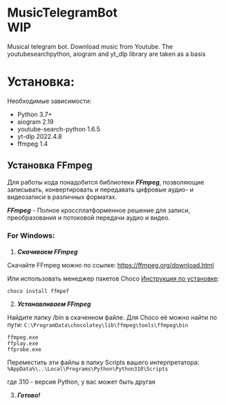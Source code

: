 # MusicTelegramBot <br>WIP<br>
Musical telegram bot. Download music from Youtube. The youtubesearchpython, aiogram and yt_dlp library are taken as a basis


# Установка:

Необходимые зависимости:
- Python 3.7+
- aiogram 2.19
- youtube-search-python 1.6.5
- yt-dlp 2022.4.8
- ffmpeg 1.4

## Установка FFmpeg
Для работы кода понадобится библиотеки ***FFmpeg***, 
позволяющие записывать, конвертировать и передавать цифровые аудио- и видеозаписи в различных форматах. 


***FFmpeg*** - Полное кроссплатформенное решение для записи, преобразования и потоковой передачи аудио и видео.
### For Windows:

####
1. ***Скачиваем FFmpeg***

Скачайте FFmpeg можно по ссылке: https://ffmpeg.org/download.html <br>


Или использовать менеджер пакетов Choco [Инструкция по установке](https://docs.chocolatey.org/en-us/choco/setup):

```
choco install ffmpef
```
2. ***Устанавливаем FFmpeg***

Найдите папку /bin в скаченном файле. Для Choco её можно найти по пути:
``` C:\ProgramData\chocolatey\lib\ffmpeg\tools\ffmpeg\bin ```


``` 
ffmpeg.exe
ffplay.exe
ffprobe.exe
```


Переместить эти файлы в папку Scripts вашего интерпретатора:
``` %AppData%\..\Local\Programs\Python\Python310\Scripts ```

где 310 - версия Python, у вас может быть другая


3. ***Готово!***

